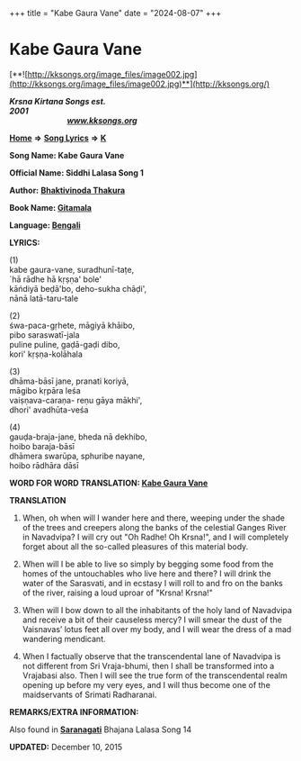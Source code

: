 +++
title = "Kabe Gaura Vane"
date = "2024-08-07"
+++

# Kabe Gaura Vane
[**![http://kksongs.org/image_files/image002.jpg](http://kksongs.org/image_files/image002.jpg)**](http://kksongs.org/)

**_Krsna Kirtana Songs est. 2001_**                                                                                                                                                 **_www.kksongs.org_**

**[Home](http://kksongs.org/)** **⇒** **[Song Lyrics](http://kksongs.org/lyrics.html)** **⇒** **[K](http://kksongs.org/songs/song_k.html)**

**Song Name: Kabe Gaura Vane**

**Official Name: Siddhi Lalasa Song 1**

**Author:** [**Bhaktivinoda Thakura**](http://kksongs.org/authors/list/bhaktivinoda.html)

**Book Name: [Gitamala](http://kksongs.org/authors/literature/gitamala.html)**

**Language: [Bengali](http://kksongs.org/language/list/bengali.html)**

**LYRICS:**

(1)  
kabe gaura-vane, suradhunī-taṭe,  
\`hā rādhe hā kṛṣṇa' bole'  
kāńdiyā beḍā'bo, deho-sukha chāḍi',  
nānā latā-taru-tale

(2)  
śwa-paca-gṛhete, māgiyā khāibo,  
pibo saraswatī-jala  
puline puline, gaḍā-gaḍi dibo,  
kori' kṛṣṇa-kolāhala

(3)  
dhāma-bāsī jane, pranati koriyā,  
māgibo kṛpāra leśa  
vaiṣṇava-caraṇa- reṇu gāya mākhi',  
dhori' avadhūta-veśa

(4)  
gauḍa-braja-jane, bheda nā dekhibo,  
hoibo baraja-bāsī  
dhāmera swarūpa, sphuribe nayane,  
hoibo rādhāra dāsī

**WORD FOR WORD TRANSLATION: [Kabe Gaura Vane](http://kksongs.org/synonym/kabegauravane.html)**

**TRANSLATION**

1) When, oh when will I wander here and there, weeping under the shade of the trees and creepers along the banks of the celestial Ganges River in Navadvipa? I will cry out "Oh Radhe! Oh Krsna!", and I will completely forget about all the so-called pleasures of this material body.

2) When will I be able to live so simply by begging some food from the homes of the untouchables who live here and there? I will drink the water of the Sarasvati, and in ecstasy I will roll to and fro on the banks of the river, raising a loud uproar of "Krsna! Krsna!"

3) When will I bow down to all the inhabitants of the holy land of Navadvipa and receive a bit of their causeless mercy? I will smear the dust of the Vaisnavas’ lotus feet all over my body, and I will wear the dress of a mad wandering mendicant.

4) When I factually observe that the transcendental lane of Navadvipa is not different from Sri Vraja-bhumi, then I shall be transformed into a Vrajabasi also. Then I will see the true form of the transcendental realm opening up before my very eyes, and I will thus become one of the maidservants of Srimati Radharanai.

**REMARKS/EXTRA INFORMATION:**

Also found in **[Saranagati](http://kksongs.org/authors/literature/saranagati.html)** Bhajana Lalasa Song 14

**UPDATED:** December 10, 2015